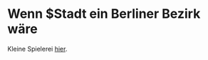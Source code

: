 # Wenn $Stadt ein Berliner Bezirk wäre

Kleine Spielerei [hier](https://krmax44.github.io/wenn-bezirk/).